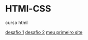 # HTMl-CSS
 curso html

<a href="modulo 2/projeto/desafio 1/">desafio 1</a>
<a href="modulo 2/projeto/desafio 2/">desafio 2</a>
<a href="modulo 2/projeto/desafio 10/">meu primeiro site</a>
